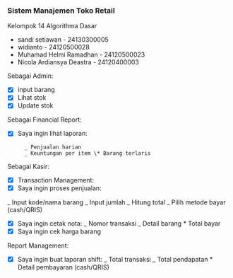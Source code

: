 ### Sistem Manajemen Toko Retail

Kelompok 14 Algorithma Dasar

- sandi setiawan - 24130300005
- widianto - 24120500028
- Muhamad Helmi Ramadhan - 24120500023
- Nicola Ardiansya Deastra - 24120400003

Sebagai Admin:

- [x] input barang
- [x] Lihat stok
- [x] Update stok

Sebagai Financial Report:

- [x] Saya ingin lihat laporan:

        _ Penjualan harian
        _ Keuntungan per item \* Barang terlaris

Sebagai Kasir:

- [x] Transaction Management:
- [x] Saya ingin proses penjualan:

_ Input kode/nama barang
_ Input jumlah
_ Hitung total
_ Pilih metode bayar (cash/QRIS)

- [x] Saya ingin cetak nota:
      _ Nomor transaksi
      _ Detail barang \* Total bayar
- [x] Saya ingin cek harga barang

Report Management:

- [x] Saya ingin buat laporan shift:
      _ Total transaksi
      _ Total pendapatan \* Detail pembayaran (cash/QRIS)
